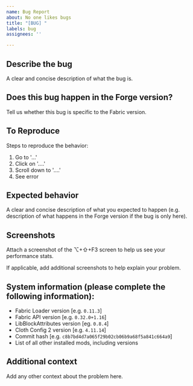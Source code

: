 ```yaml
---
name: Bug Report
about: No one likes bugs
title: "[BUG] "
labels: bug
assignees: ''

---
```


## Describe the bug
A clear and concise description of what the bug is.

## Does this bug happen in the Forge version?
Tell us whether this bug is specific to the Fabric version.

## To Reproduce
Steps to reproduce the behavior:
1. Go to '...'
1. Click on '....'
1. Scroll down to '....'
1. See error

## Expected behavior
A clear and concise description of what you expected to happen (e.g. description of what happens in the Forge version if the bug is only here).

## Screenshots
Attach a screenshot of the ⌥+⇧+F3 screen to help us see your performance stats.

If applicable, add additional screenshots to help explain your problem.

## System information (please complete the following information):
 - Fabric Loader version [e.g. `0.11.3`]
 - Fabric API version [e.g. `0.32.0+1.16`]
- LibBlockAttributes version [eg. `0.8.4`]
 - Cloth Config 2 version [e.g. `4.11.14`]
 - Commit hash [e.g. `c8b7bd4d7a065f29b02cb06b9a68f5a841c664a9`]
- List of all other installed mods, including versions

## Additional context
Add any other context about the problem here.
